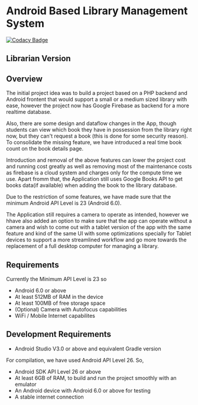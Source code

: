 # Android Based Library Management System

[![Codacy Badge](https://api.codacy.com/project/badge/Grade/91f47602b8694214ad4b47b81e7c62c8)](https://app.codacy.com/app/adkundu/library_management_librarian?utm_source=github.com&utm_medium=referral&utm_content=aurghyadip/library_management_librarian&utm_campaign=badger)

## Librarian Version

## Overview
The initial project idea was to build a project based on a PHP backend and Android frontent that would support a small or a medium sized library with ease, however the project now has Google Firebase as backend for a more realtime database.

Also, there are some design and dataflow changes in the App, though students can view which book they have in possession from the library right now, but they can't request a book (this is done for some security reason). To consolidate the missing feature, we have introduced a real time book count on the book details page.

Introduction and removal of the above features can lower the project cost and running cost greatly as well as removing most of the maintenance costs as firebase is a cloud system and charges only for the compute time we use.
Apart fromm that, the Application still uses Google Books API to get books data(if available) when adding the book to the library database.

Due to the restriction of some features, we have made sure that the minimum Android API Level is 23 (Android 6.0). 

The Application still requires a camera to operate as intended, however we hhave also added an option to make sure that the app can operate without a camera and wish to come out with a tablet version of the app with the same feature and kind of the same UI with some optimizations specially for Tablet devices to support a more streamlined workflow and go more towards the replacement of a full desktop computer for managing a library.
## Requirements
Currently the Minimum API Level is 23
so
- Android 6.0 or above
- At least 512MB of RAM in the device
- At least 100MB of free storage space
- (Optional) Camera with Autofocus capabilities
- WiFi / Mobile Internet capabilites

## Development Requirements
- Android Studio V3.0 or above and equivalent Gradle version

For compilation, we have used Android API Level 26. So,
- Android SDK API Level 26 or above
- At least 6GB of RAM, to build and run the project smoothly with an emulator
- An Android device with Android 6.0 or above for testing
- A stable internet connection